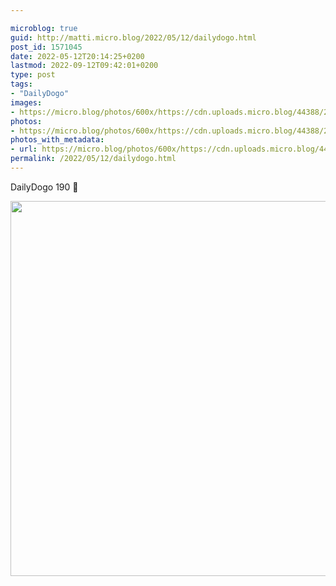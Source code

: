 ```yaml
---

microblog: true
guid: http://matti.micro.blog/2022/05/12/dailydogo.html
post_id: 1571045
date: 2022-05-12T20:14:25+0200
lastmod: 2022-09-12T09:42:01+0200
type: post
tags:
- "DailyDogo"
images:
- https://micro.blog/photos/600x/https://cdn.uploads.micro.blog/44388/2022/77559d0705.jpg
photos:
- https://micro.blog/photos/600x/https://cdn.uploads.micro.blog/44388/2022/77559d0705.jpg
photos_with_metadata:
- url: https://micro.blog/photos/600x/https://cdn.uploads.micro.blog/44388/2022/77559d0705.jpg
permalink: /2022/05/12/dailydogo.html
---
```

DailyDogo 190 🐶

<img src="/media/uploads/2022/77559d0705.jpg" width="600" height="600" alt="" />
